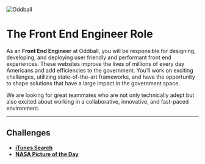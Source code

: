 ![Oddball](https://oddball.io/wp-content/uploads/2024/01/Oddball-Logo-High-Res.png)

# The Front End Engineer Role

As an **Front End Engineer** at Oddball, you will be responsible for designing, developing, and deploying user friendly and performant front end experiences. These websites improve the lives of millions of every day Americans and add efficiencies to the government. You’ll work on exciting challenges, utilizing state-of-the-art frameworks, and have the opportunity to shape solutions that have a large impact in the government space.

We are looking for great teammates who are not only technically adept but also excited about working in a collaborative, innovative, and fast-paced environment.

---

## Challenges

- [**iTunes Search**](itunes-search/README.md)
- [**NASA Picture of the Day**](nasa-pod/README.md)
